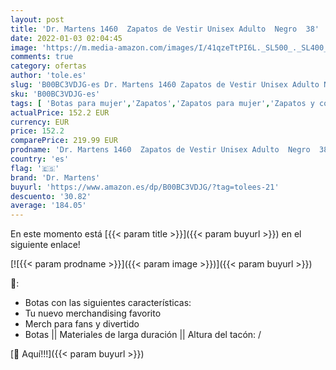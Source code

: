 ```yaml
---
layout: post
title: 'Dr. Martens 1460  Zapatos de Vestir Unisex Adulto  Negro  38'
date: 2022-01-03 02:04:45
image: 'https://m.media-amazon.com/images/I/41qzeTtPI6L._SL500_._SL400_.jpg'
comments: true
category: ofertas
author: 'tole.es'
slug: 'B00BC3VDJG-es Dr. Martens 1460 Zapatos de Vestir Unisex Adulto Negro 38'
sku: 'B00BC3VDJG-es'
tags: [ 'Botas para mujer','Zapatos','Zapatos para mujer','Zapatos y complementos','dr. martens','zapatos', ]
actualPrice: 152.2 EUR
currency: EUR
price: 152.2
comparePrice: 219.99 EUR
prodname: 'Dr. Martens 1460  Zapatos de Vestir Unisex Adulto  Negro  38'
country: 'es'
flag: '🇪🇸'
brand: 'Dr. Martens'
buyurl: 'https://www.amazon.es/dp/B00BC3VDJG/?tag=tolees-21'
descuento: '30.82'
average: '184.05'
---
```


En este momento está [{{< param title >}}]({{< param buyurl >}}) en el siguiente enlace!

[![{{< param prodname >}}]({{< param image >}})]({{< param buyurl >}})

🔎:

- Botas con las siguientes características:
- Tu nuevo merchandising favorito
- Merch para fans y divertido
- Botas || Materiales de larga duración || Altura del tacón: /

[🛒 Aquí!!!]({{< param buyurl >}})

